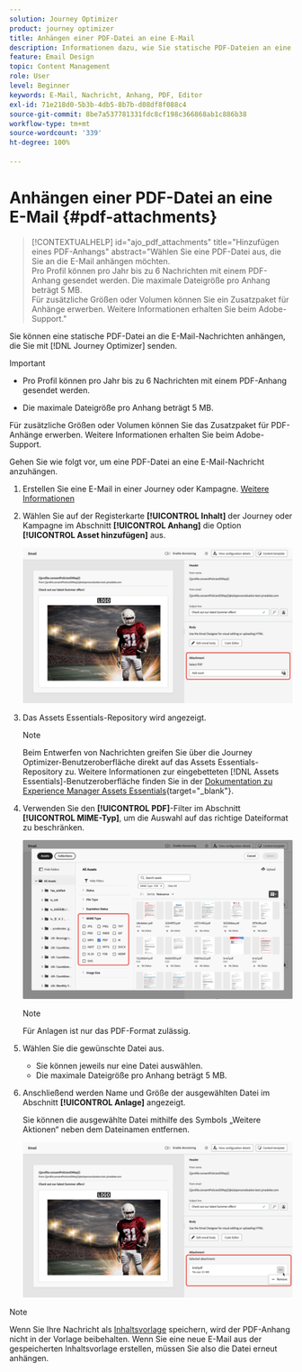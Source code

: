 ```yaml
---
solution: Journey Optimizer
product: journey optimizer
title: Anhängen einer PDF-Datei an eine E-Mail
description: Informationen dazu, wie Sie statische PDF-Dateien an eine E-Mail anhängen
feature: Email Design
topic: Content Management
role: User
level: Beginner
keywords: E-Mail, Nachricht, Anhang, PDF, Editor
exl-id: 71e218d0-5b3b-4db5-8b7b-d08df8f088c4
source-git-commit: 8be7a537781331fdc8cf198c366868ab1c886b38
workflow-type: tm+mt
source-wordcount: '339'
ht-degree: 100%

---
```


# Anhängen einer PDF-Datei an eine E-Mail {#pdf-attachments}

>[!CONTEXTUALHELP]
>id="ajo_pdf_attachments"
>title="Hinzufügen eines PDF-Anhangs"
>abstract="Wählen Sie eine PDF-Datei aus, die Sie an die E-Mail anhängen möchten.</br>Pro Profil können pro Jahr bis zu 6 Nachrichten mit einem PDF-Anhang gesendet werden. Die maximale Dateigröße pro Anhang beträgt 5 MB.</br>Für zusätzliche Größen oder Volumen können Sie ein Zusatzpaket für Anhänge erwerben. Weitere Informationen erhalten Sie beim Adobe-Support."

Sie können eine statische PDF-Datei an die E-Mail-Nachrichten anhängen, die Sie mit [!DNL Journey Optimizer] senden.

>[!IMPORTANT]
>
>* Pro Profil können pro Jahr bis zu 6 Nachrichten mit einem PDF-Anhang gesendet werden.
>
>* Die maximale Dateigröße pro Anhang beträgt 5 MB.
>
>Für zusätzliche Größen oder Volumen können Sie das Zusatzpaket für PDF-Anhänge erwerben. Weitere Informationen erhalten Sie beim Adobe-Support.

Gehen Sie wie folgt vor, um eine PDF-Datei an eine E-Mail-Nachricht anzuhängen.

1. Erstellen Sie eine E-Mail in einer Journey oder Kampagne. [Weitere Informationen](create-email.md)

1. Wählen Sie auf der Registerkarte **[!UICONTROL Inhalt]** der Journey oder Kampagne im Abschnitt **[!UICONTROL Anhang]** die Option **[!UICONTROL Asset hinzufügen]** aus.

   ![](assets/email-select-pdf.png)

1. Das Assets Essentials-Repository wird angezeigt.

   >[!NOTE]
   >
   >Beim Entwerfen von Nachrichten greifen Sie über die Journey Optimizer-Benutzeroberfläche direkt auf das Assets Essentials-Repository zu. Weitere Informationen zur eingebetteten [!DNL Assets Essentials]-Benutzeroberfläche finden Sie in der [Dokumentation zu Experience Manager Assets Essentials](https://experienceleague.adobe.com/docs/experience-manager-assets-essentials/help/introduction.html?lang=de){target="_blank"}.

1. Verwenden Sie den **[!UICONTROL PDF]**-Filter im Abschnitt **[!UICONTROL MIME-Typ]**, um die Auswahl auf das richtige Dateiformat zu beschränken.

   ![](assets/email-assets-pdf.png)

   >[!NOTE]
   >
   >Für Anlagen ist nur das PDF-Format zulässig.

1. Wählen Sie die gewünschte Datei aus.

   * Sie können jeweils nur eine Datei auswählen.
   * Die maximale Dateigröße pro Anhang beträgt 5 MB.

1. Anschließend werden Name und Größe der ausgewählten Datei im Abschnitt **[!UICONTROL Anlage]** angezeigt.

   Sie können die ausgewählte Datei mithilfe des Symbols „Weitere Aktionen“ neben dem Dateinamen entfernen.

   ![](assets/email-remove-attachment.png)

>[!NOTE]
>
>Wenn Sie Ihre Nachricht als [Inhaltsvorlage](../content-management/create-content-templates.md) speichern, wird der PDF-Anhang nicht in der Vorlage beibehalten. Wenn Sie eine neue E-Mail aus der gespeicherten Inhaltsvorlage erstellen, müssen Sie also die Datei erneut anhängen.

